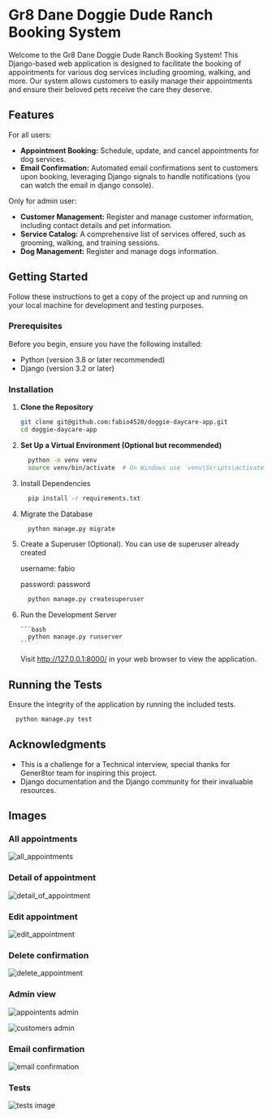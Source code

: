 # Gr8 Dane Doggie Dude Ranch Booking System

Welcome to the Gr8 Dane Doggie Dude Ranch Booking System! This Django-based web application is designed to facilitate the booking of appointments for various dog services including grooming, walking, and more. Our system allows customers to easily manage their appointments and ensure their beloved pets receive the care they deserve.

## Features

For all users:

- **Appointment Booking:** Schedule, update, and cancel appointments for dog services.
- **Email Confirmation:** Automated email confirmations sent to customers upon booking, leveraging Django signals to handle notifications (you can watch the email in django console).

Only for admin user:

- **Customer Management:** Register and manage customer information, including contact details and pet information.
- **Service Catalog:** A comprehensive list of services offered, such as grooming, walking, and training sessions.
- **Dog Management:** Register and manage dogs information.

## Getting Started

Follow these instructions to get a copy of the project up and running on your local machine for development and testing purposes.

### Prerequisites

Before you begin, ensure you have the following installed:

- Python (version 3.8 or later recommended)
- Django (version 3.2 or later)

### Installation

1.  **Clone the Repository**

    ```bash
    git clone git@github.com:fabio4520/doggie-daycare-app.git
    cd doggie-daycare-app
    ```

2.  **Set Up a Virtual Environment (Optional but recommended)**

    ```bash
      python -m venv venv
      source venv/bin/activate  # On Windows use `venv\Scripts\activate`
    ```

3.  Install Dependencies

    ```bash
      pip install -r requirements.txt
    ```

4.  Migrate the Database

    ```bash
      python manage.py migrate
    ```

5.  Create a Superuser (Optional). You can use de superuser already created

    username: fabio

    password: password

    ```bash
      python manage.py createsuperuser
    ```

6.  Run the Development Server

        ```bash
          python manage.py runserver
        ```

    Visit http://127.0.0.1:8000/ in your web browser to view the application.

## Running the Tests

Ensure the integrity of the application by running the included tests.

```bash
  python manage.py test
```

## Acknowledgments

- This is a challenge for a Technical interview, special thanks for Gener8tor team for inspiring this project.
- Django documentation and the Django community for their invaluable resources.

## Images

### All appointments

![all_appointments](/images/image.png)

### Detail of appointment

![detail_of_appointment](/images/image-1.png)

### Edit appointment

![edit_appointment](/images/image-2.png)

### Delete confirmation

![delete_appointment](/images/image-3.png)

### Admin view

![appointents admin](/images/image-4.png)

![customers admin](/images/image-5.png)

### Email confirmation

![email confirmation](/images/image-6.png)


### Tests
![tests image](/images/image-7.png)